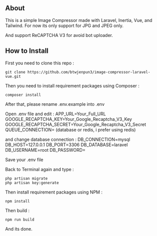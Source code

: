 
## About

This is a simple Image Compressor made with Laravel, Inertia, Vue, and Tailwind. For now its only support for JPG and JPEG only.  

And support ReCAPTCHA V3 for avoid bot uploader.

## How to Install

First you need to clone this repo :

    git clone https://github.com/btwjenpun3/image-compressor-laravel-vue.git

Then you need to install requirement packages using Composer :

    composer install

After that, please rename .env.example into .env

Open .env file and edit :
APP_URL=Your_Full_URL
GOOGLE_RECAPTCHA_KEY=Your_Google_Recaptcha_V3_Key
GOOGLE_RECAPTCHA_SECRET=Your_Google_Recaptcha_V3_Secret
QUEUE_CONNECTION= (database or redis, i prefer using redis)

and change database connection : 
DB_CONNECTION=mysql
DB_HOST=127.0.0.1
DB_PORT=3306
DB_DATABASE=laravel
DB_USERNAME=root
DB_PASSWORD=

Save your .env file

Back to Terminal again and type :

    php artisan migrate
    php artisan key:generate

Then install requirement packages using NPM :

    npm install

Then build :

    npm run build

And its done.


